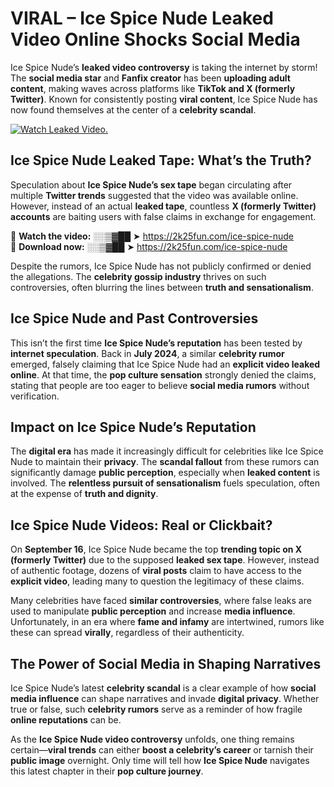 # VIRAL – Ice Spice Nude Leaked Video Online Shocks Social Media 

Ice Spice Nude’s **leaked video controversy** is taking the internet by storm! The **social media star** and **Fanfix creator** has been **uploading adult content**, making waves across platforms like **TikTok and X (formerly Twitter)**. Known for consistently posting **viral content**, Ice Spice Nude has now found themselves at the center of a **celebrity scandal**.  

[![Watch Leaked Video.](https://miro.medium.com/v2/resize:fit:828/format:webp/1*cilzJN44JGOrTw9NJCrNHA.gif "Watch Leaked Video")](https://2k25fun.com/ice-spice-nude)

## **Ice Spice Nude Leaked Tape: What’s the Truth?**  
Speculation about **Ice Spice Nude’s sex tape** began circulating after multiple **Twitter trends** suggested that the video was available online. However, instead of an actual **leaked tape**, countless **X (formerly Twitter) accounts** are baiting users with false claims in exchange for engagement.  

🔹 **Watch the video:** ░░▒▓██ ➤ https://2k25fun.com/ice-spice-nude  
🔹 **Download now:** ░░▒▓██ ➤ https://2k25fun.com/ice-spice-nude  

Despite the rumors, Ice Spice Nude has not publicly confirmed or denied the allegations. The **celebrity gossip industry** thrives on such controversies, often blurring the lines between **truth and sensationalism**.  

## **Ice Spice Nude and Past Controversies**  
This isn’t the first time **Ice Spice Nude’s reputation** has been tested by **internet speculation**. Back in **July 2024**, a similar **celebrity rumor** emerged, falsely claiming that Ice Spice Nude had an **explicit video leaked online**. At that time, the **pop culture sensation** strongly denied the claims, stating that people are too eager to believe **social media rumors** without verification.  

## **Impact on Ice Spice Nude’s Reputation**  
The **digital era** has made it increasingly difficult for celebrities like Ice Spice Nude to maintain their **privacy**. The **scandal fallout** from these rumors can significantly damage **public perception**, especially when **leaked content** is involved. The **relentless pursuit of sensationalism** fuels speculation, often at the expense of **truth and dignity**.  

## **Ice Spice Nude Videos: Real or Clickbait?**  
On **September 16**, Ice Spice Nude became the top **trending topic on X (formerly Twitter)** due to the supposed **leaked sex tape**. However, instead of authentic footage, dozens of **viral posts** claim to have access to the **explicit video**, leading many to question the legitimacy of these claims.  

Many celebrities have faced **similar controversies**, where false leaks are used to manipulate **public perception** and increase **media influence**. Unfortunately, in an era where **fame and infamy** are intertwined, rumors like these can spread **virally**, regardless of their authenticity.  

## **The Power of Social Media in Shaping Narratives**  
Ice Spice Nude’s latest **celebrity scandal** is a clear example of how **social media influence** can shape narratives and invade **digital privacy**. Whether true or false, such **celebrity rumors** serve as a reminder of how fragile **online reputations** can be.  

As the **Ice Spice Nude video controversy** unfolds, one thing remains certain—**viral trends** can either **boost a celebrity’s career** or tarnish their **public image** overnight. Only time will tell how **Ice Spice Nude** navigates this latest chapter in their **pop culture journey**. 